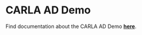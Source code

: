 # CARLA AD Demo

Find documentation about the CARLA AD Demo [__here__](https://carla.readthedocs.io/projects/ros-bridge/en/latest/carla_ad_demo/).
